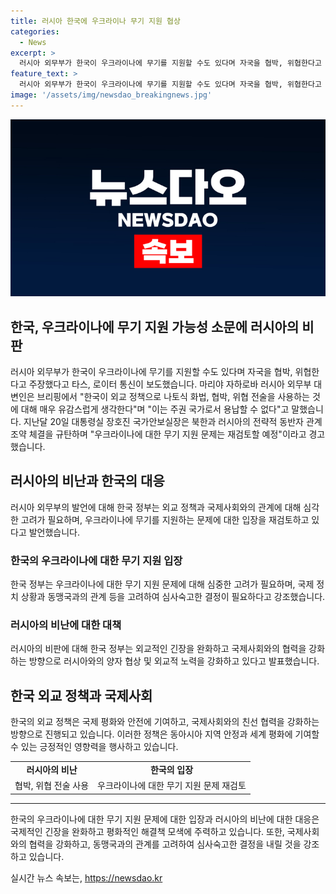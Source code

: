 ```yaml
---
title: 러시아 한국에 우크라이나 무기 지원 협상
categories:
  - News
excerpt: >
  러시아 외무부가 한국이 우크라이나에 무기를 지원할 수도 있다며 자국을 협박, 위협한다고 주장했다. 러시아 외무부 대변인은 한국의 나토식 화법, 협박, 위협 전술을 용납할 수 없다고 밝혔고, 한국의 우크라이나에 대한 무기 지원 문제를 재검토할 것이라는 경고에 응답했다.
feature_text: >
  러시아 외무부가 한국이 우크라이나에 무기를 지원할 수도 있다며 자국을 협박, 위협한다고 주장했다. 러시아 외무부 대변인은 한국의 나토식 화법, 협박, 위협 전술을 용납할 수 없다고 밝혔고, 한국의 우크라이나에 대한 무기 지원 문제를 재검토할 것이라는 경고에 응답했다.
image: '/assets/img/newsdao_breakingnews.jpg'
---
```


<p><img src="/assets/img/newsdao_breakingnews.jpg" alt="bookingtag 속보" /></p>

<h2 data-ke-size="size26">한국, 우크라이나에 무기 지원 가능성 소문에 러시아의 비판</h2>

<p data-ke-size="size16">러시아 외무부가 한국이 우크라이나에 무기를 지원할 수도 있다며 자국을 협박, 위협한다고 주장했다고 타스, 로이터 통신이 보도했습니다. 마리야 자하로바 러시아 외무부 대변인은 브리핑에서 "한국이 외교 정책으로 나토식 화법, 협박, 위협 전술을 사용하는 것에 대해 매우 유감스럽게 생각한다"며 "이는 주권 국가로서 용납할 수 없다"고 말했습니다. 지난달 20일 대통령실 장호진 국가안보실장은 북한과 러시아의 전략적 동반자 관계 조약 체결을 규탄하며 "우크라이나에 대한 무기 지원 문제는 재검토할 예정"이라고 경고했습니다.</p>

<h2 data-ke-size="size24">러시아의 비난과 한국의 대응</h2>

<p data-ke-size="size16">러시아 외무부의 발언에 대해 한국 정부는 외교 정책과 국제사회와의 관계에 대해 심각한 고려가 필요하며, 우크라이나에 무기를 지원하는 문제에 대한 입장을 재검토하고 있다고 발언했습니다.</p>

<h3 data-ke-size="size22">한국의 우크라이나에 대한 무기 지원 입장</h3>

<p data-ke-size="size16">한국 정부는 우크라이나에 대한 무기 지원 문제에 대해 심중한 고려가 필요하며, 국제 정치 상황과 동맹국과의 관계 등을 고려하여 심사숙고한 결정이 필요하다고 강조했습니다.</p>

<h3 data-ke-size="size22">러시아의 비난에 대한 대책</h3>

<p data-ke-size="size16">러시아의 비판에 대해 한국 정부는 외교적인 긴장을 완화하고 국제사회와의 협력을 강화하는 방향으로 러시아와의 양자 협상 및 외교적 노력을 강화하고 있다고 발표했습니다.</p>

<h2 data-ke-size="size24">한국 외교 정책과 국제사회</h2>

<p data-ke-size="size16">한국의 외교 정책은 국제 평화와 안전에 기여하고, 국제사회와의 친선 협력을 강화하는 방향으로 진행되고 있습니다. 이러한 정책은 동아시아 지역 안정과 세계 평화에 기여할 수 있는 긍정적인 영향력을 행사하고 있습니다.</p>

<table>
    <tbody>
        <tr>
            <td style="text-align: center; height: 17px;"><b>러시아의 비난</b></td>
            <td style="text-align: center; height: 17px;"><b>한국의 입장</b></td>
        </tr>
        <tr>
            <td style="text-align: center; height: 17px;">협박, 위협 전술 사용</td>
            <td style="text-align: center; height: 17px;">우크라이나에 대한 무기 지원 문제 재검토</td>
        </tr>
    </tbody>
</table>

<hr>

<p data-ke-size="size16">한국의 우크라이나에 대한 무기 지원 문제에 대한 입장과 러시아의 비난에 대한 대응은 국제적인 긴장을 완화하고 평화적인 해결책 모색에 주력하고 있습니다. 또한, 국제사회와의 협력을 강화하고, 동맹국과의 관계를 고려하여 심사숙고한 결정을 내릴 것을 강조하고 있습니다.</p>
실시간 뉴스 속보는, <a href="https://newsdao.kr" rel="dofollow">https://newsdao.kr</a>


